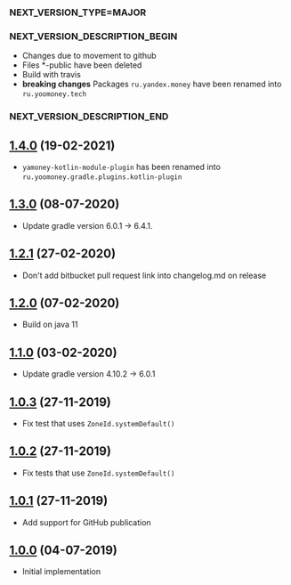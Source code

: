 ### NEXT_VERSION_TYPE=MAJOR
### NEXT_VERSION_DESCRIPTION_BEGIN
* Changes due to movement to github
* Files *-public have been deleted
* Build with travis
* **breaking changes** Packages `ru.yandex.money` have been renamed into `ru.yoomoney.tech`
### NEXT_VERSION_DESCRIPTION_END
## [1.4.0]() (19-02-2021)

* `yamoney-kotlin-module-plugin` has been renamed into `ru.yoomoney.gradle.plugins.kotlin-plugin`

## [1.3.0]() (08-07-2020)

* Update gradle version 6.0.1 -> 6.4.1.

## [1.2.1]() (27-02-2020)

* Don't add bitbucket pull request link into changelog.md on release

## [1.2.0]() (07-02-2020)

* Build on java 11

## [1.1.0]() (03-02-2020)

* Update gradle version 4.10.2 -> 6.0.1

## [1.0.3]() (27-11-2019)

* Fix test that uses `ZoneId.systemDefault()`

## [1.0.2]() (27-11-2019)

* Fix tests that use `ZoneId.systemDefault()`

## [1.0.1]() (27-11-2019)

* Add support for GitHub publication

## [1.0.0]() (04-07-2019)

* Initial implementation